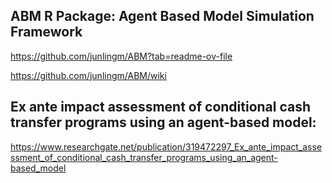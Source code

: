 ## ABM R Package: Agent Based Model Simulation Framework 

https://github.com/junlingm/ABM?tab=readme-ov-file

https://github.com/junlingm/ABM/wiki

## Ex ante impact assessment of conditional cash transfer programs using an agent-based model:

https://www.researchgate.net/publication/319472297_Ex_ante_impact_assessment_of_conditional_cash_transfer_programs_using_an_agent-based_model
